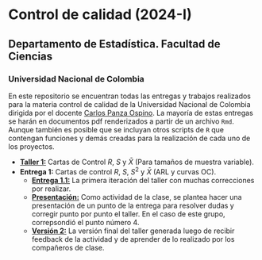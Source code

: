 # Control de calidad (2024-I)

## Departamento de Estadística. Facultad de Ciencias

### Universidad Nacional de Colombia

En este repositorio se encuentran todas las entregas y trabajos realizados para la materia control de calidad de la Universidad Nacional de Colombia dirigida por el docente 
[Carlos Panza Ospino](capanzao@unal.edu.co). La mayoría de estas entregas se harán en documentos pdf renderizados a partir de un archivo ```Rmd```. Aunque también es posible que se incluyan otros scripts de ```R``` que contengan funciones y demás creadas para la realización de cada uno de los proyectos.

- [**Taller 1:**](Taller%201/Taller%201.pdf) Cartas de Control $R$, $S$ y $\bar{X}$ (Para tamaños de muestra variable).
- **Entrega 1:** Cartas de control $R$, $S$, $S^2$ y $\bar{X}$ (ARL y curvas OC).
    - [**Entrega 1.1:**](Entrega%201/Entrega%201.1/Entrega%201.pdf) La primera iteración del taller con muchas correcciones por realizar.
    - [**Presentación:**](Entrega%201/Presentación%20(Punto%204).ipynb) Como actividad de la clase, se plantea hacer una presentación de un punto de la entrega para resolver dudas y corregir punto por punto el taller. En el caso de este grupo, correpsondió el punto número 4. 
    - [**Versión 2:**](Entrega%201/Entrega%201.2/Entrega%201.pdf) La versión final del taller generada luego de recibir feedback de la actividad y de aprender de lo realizado por los compañeros de clase.
    

    
